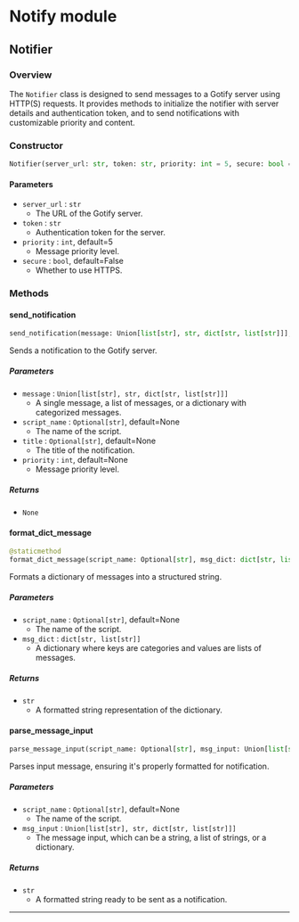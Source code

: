 # Notify module
## Notifier

### Overview

The `Notifier` class is designed to send messages to a Gotify server using HTTP(S) requests. It provides methods to initialize the notifier with server details and authentication token, and to send notifications with customizable priority and content.

### Constructor

```python
Notifier(server_url: str, token: str, priority: int = 5, secure: bool = False)
```

#### Parameters

- `server_url` : `str`
  - The URL of the Gotify server.
- `token` : `str`
  - Authentication token for the server.
- `priority` : `int`, default=5
  - Message priority level.
- `secure` : `bool`, default=False
  - Whether to use HTTPS.

### Methods

#### send_notification

```python
send_notification(message: Union[list[str], str, dict[str, list[str]]], script_name: Optional[str] = None, title: Optional[str] = None, priority: Optional[int] = None) -> None
```

Sends a notification to the Gotify server.

##### Parameters

- `message` : `Union[list[str], str, dict[str, list[str]]]`
  - A single message, a list of messages, or a dictionary with categorized messages.
- `script_name` : `Optional[str]`, default=None
  - The name of the script.
- `title` : `Optional[str]`, default=None
  - The title of the notification.
- `priority` : `int`, default=None
  - Message priority level.

##### Returns

- `None`

#### format_dict_message

```python
@staticmethod
format_dict_message(script_name: Optional[str], msg_dict: dict[str, list[str]]) -> str
```

Formats a dictionary of messages into a structured string.

##### Parameters

- `script_name` : `Optional[str]`, default=None
  - The name of the script.
- `msg_dict` : `dict[str, list[str]]`
  - A dictionary where keys are categories and values are lists of messages.

##### Returns

- `str`
  - A formatted string representation of the dictionary.

#### parse_message_input

```python
parse_message_input(script_name: Optional[str], msg_input: Union[list[str], str, dict[str, list[str]]]) -> str
```

Parses input message, ensuring it's properly formatted for notification.

##### Parameters

- `script_name` : `Optional[str]`, default=None
  - The name of the script.
- `msg_input` : `Union[list[str], str, dict[str, list[str]]]`
  - The message input, which can be a string, a list of strings, or a dictionary.

##### Returns

- `str`
  - A formatted string ready to be sent as a notification.

---
